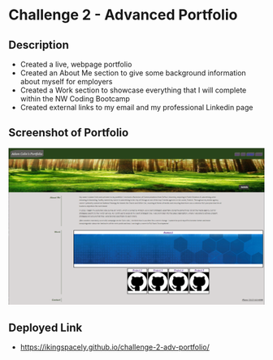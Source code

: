 # Challenge 2 - Advanced Portfolio

## Description
- Created a live, webpage portfolio
- Created an About Me section to give some background information about myself for employers
- Created a Work section to showcase everything that I will complete within the NW Coding Bootcamp
- Created external links to my email and my professional Linkedin page

## Screenshot of Portfolio
![](assets/images/Challenge-2-Adv-Portfolio%20SC.png)

## Deployed Link
- https://ikingspacely.github.io/challenge-2-adv-portfolio/
